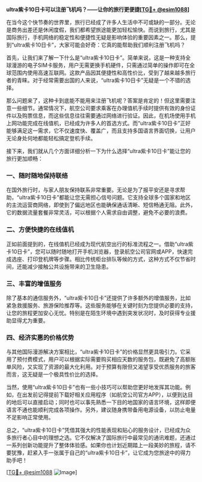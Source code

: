 **ultra紫卡10日卡可以注册飞机吗？——让你的旅行更便捷[[TG💪+ @esim1088](https://t.me/s/esim1088)]**

在当今这个快节奏的世界里，旅行已经成了许多人生活中不可或缺的一部分。无论是商务出差还是休闲度假，我们都希望旅途能更加轻松愉快。而说到旅行，尤其是国际旅行，手机网络的稳定性和便捷性无疑是影响体验的重要因素之一。那么，提到“ultra紫卡10日卡”，大家可能会好奇：它真的能帮助我们顺利注册飞机吗？

首先，让我们来了解一下什么是“ultra紫卡10日卡”。简单来说，这是一种支持全球漫游的电子SIM卡服务，用户无需更换手机硬件，只需通过简单的操作即可在全球范围内使用高速互联网。这款产品因其便捷性和高性价比，受到了越来越多旅行者的青睐。对于经常需要出国的人来说，“ultra紫卡10日卡”无疑是一个不错的选择。

那么问题来了，这种卡到底能不能用来注册飞机呢？答案是肯定的！但这里需要注意一些细节。通常情况下，航空公司要求乘客在办理值机手续时提供有效的身份证件以及购票信息，而这些信息往往需要通过网络进行验证。因此，在机场使用手机上网功能完成在线值机，已经成为许多人的首选方式。而“ultra紫卡10日卡”正好能够满足这一需求，它不仅速度快、覆盖广，而且支持多国语言界面切换，让用户无论身处何地都能轻松搞定登机手续。

接下来，我们就从几个方面详细分析一下为什么选择“ultra紫卡10日卡”能让您的旅行更加顺畅：

### 一、随时随地保持联络

在国外旅行时，与家人朋友保持联系非常重要。无论是为了报平安还是寻求帮助，“ultra紫卡10日卡”都能让您无需担心信号问题。它支持全球多个国家和地区的主流运营商网络，即使到了偏远地区也能确保通话清晰、短信畅通无阻。此外，它的数据流量套餐非常灵活，可以根据个人需求自由调整，避免不必要的浪费。

### 二、方便快捷的在线值机

正如前面提到的，在线值机已经成为现代航空出行的标准流程之一。借助“ultra紫卡10日卡”，您可以随时随地打开手机浏览器，登录航空公司官网或APP，快速完成选座、打印登机牌等步骤。相比传统柜台排队等候的方式，这种方式不仅节省时间，还能减少接触公共设施带来的卫生隐患。

### 三、丰富的增值服务

除了基本的通信服务外，“ultra紫卡10日卡”还提供了许多额外的增值服务，比如紧急救援服务、旅游保险推荐等。这些服务能够在关键时刻为您提供必要的支持，让您的旅程更加安心无忧。特别是在陌生环境中遇到突发状况时，及时获得专业援助显得尤为重要。

### 四、经济实惠的价格优势

与其他国际漫游解决方案相比，“ultra紫卡10日卡”的价格显然更具吸引力。它采用了预付费模式，用户可以根据实际需要购买相应天数的服务包，既避免了高额账单风险，又实现了资源的最大化利用。对于预算有限但又渴望享受优质服务的旅客而言，这无疑是一个极具性价比的选择。

当然，使用“ultra紫卡10日卡”也有一些小技巧可以帮助您更好地发挥其功能。例如，在出发前记得提前下载好相关应用程序（如航空公司官方APP），以便到达目的地后可以直接启动；同时也可以事先熟悉一下目的地国家的语言环境，这样即便语言不通也能顺利完成各项操作。另外，建议随身携带备用电源设备，以防止电量不足影响正常使用。

总之，“ultra紫卡10日卡”凭借其强大的性能表现和贴心的服务设计，已经成为众多旅行者心目中的理想之选。它不仅解决了国际旅行中最常见的通讯难题，还通过一系列创新功能提升了整体体验感。如果你也计划近期踏上一段美妙的旅程，请不要犹豫，赶紧入手一张属于自己的“ultra紫卡10日卡”，让它成为您旅途中的得力助手吧！

[[TG💪+ @esim1088](https://t.me/s/esim1088) ![Image](https://i.postimg.cc/4NQfJmqS/Snipaste-2025-05-13-00-14-12.png)]